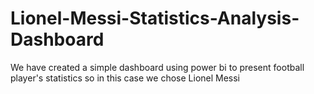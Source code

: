 # Lionel-Messi-Statistics-Analysis-Dashboard
We have created a simple dashboard using power bi to present football player's statistics so in this case we chose Lionel Messi
